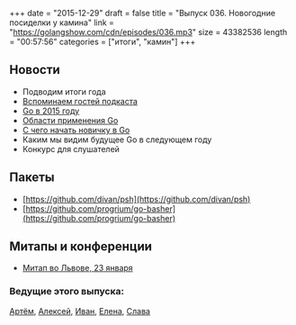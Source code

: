 +++
date = "2015-12-29"
draft = false
title = "Выпуск 036. Новогодние посиделки у камина"
link = "https://golangshow.com/cdn/episodes/036.mp3"
size = 43382536
length = "00:57:56"
categories = ["итоги", "камин"]
+++

## Новости
- Подводим итоги года
- [Вспоминаем гостей подкаста](https://golangshow.com/categories/гости/)
- [Go в 2015 году](http://habrahabr.ru/post/274057/)
- [Области применения Go](https://habrastorage.org/files/d46/a17/ee7/d46a17ee745640cc804aa1a01f5a66d4.png)
- [С чего начать новичку в Go](http://habrahabr.ru/post/269355/)
- Каким мы видим будущее Go в следующем году
- Конкурс для слушателей

## Пакеты
- [https://github.com/divan/psh](https://github.com/divan/psh)
- [https://github.com/progrium/go-basher](https://github.com/progrium/go-basher)

## Митапы и конференции
- [Митап во Львове, 23 января](http://www.meetup.com/Lviv-Golang-Group/events/227453083/)

### Ведущие этого выпуска:
[Артём](https://twitter.com/miolini), [Алексей](https://twitter.com/paaleksey), [Иван](https://twitter.com/idanyliuk), [Елена](https://twitter.com/webdeva), [Слава](https://twitter.com/m0sth8)
